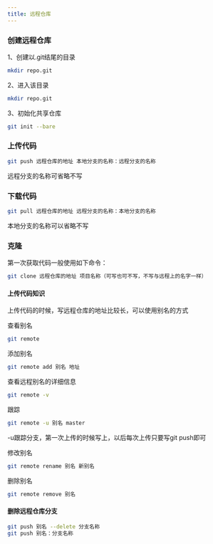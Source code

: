 ```yaml
---
title: 远程仓库
---
```


### 创建远程仓库

1、创建以.git结尾的目录
``` bash
mkdir repo.git
```
2、进入该目录
``` bash
mkdir repo.git
```
3、初始化共享仓库
``` bash
git init --bare
```
### 上传代码
``` bash
git push 远程仓库的地址 本地分支的名称：远程分支的名称
```
远程分支的名称可省略不写
### 下载代码
``` bash
git pull 远程仓库的地址 远程分支的名称：本地分支的名称
```
本地分支的名称可以省略不写

### 克隆
第一次获取代码一般使用如下命令：
``` bash
git clone 远程仓库的地址 项目名称（可写也可不写，不写与远程上的名字一样）
```

####  上传代码知识
上传代码的时候，写远程仓库的地址比较长，可以使用别名的方式

查看别名

``` bash
git remote
```
添加别名

``` bash
git remote add 别名 地址
```
查看远程别名的详细信息

``` bash
git remote -v
```
跟踪
``` bash
git remote -u 别名 master
```
-u跟踪分支，第一次上传的时候写上，以后每次上传只要写git push即可


修改别名

``` bash
git remote rename 别名 新别名
```
删除别名

``` bash
git remote remove 别名
```
#### 删除远程仓库分支
``` bash
git push 别名 --delete 分支名称
git push 别名：分支名称
```
